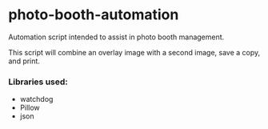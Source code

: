 # photo-booth-automation
Automation script intended to assist in photo booth management.

This script will combine an overlay image with a second image, save a copy, and print.

### Libraries used:
- watchdog
- Pillow
- json
